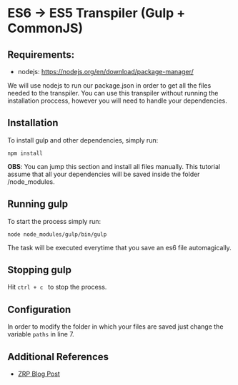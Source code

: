 # ES6 -> ES5 Transpiler (Gulp + CommonJS)

## Requirements:
  - nodejs: https://nodejs.org/en/download/package-manager/

We will use nodejs to run our package.json in order to get all the files needed to the transpiler.
You can use this transpiler without running the installation proccess, however you will need to handle your dependencies.

## Installation

To install gulp and other dependencies, simply run:

```npm install```

**OBS**: You can jump this section and install all files manually. This tutorial assume that all your dependencies will be saved inside the folder /node_modules.

## Running gulp

To start the process simply run:

``` node node_modules/gulp/bin/gulp ```

The task will be executed everytime that you save an es6 file automagically.

## Stopping gulp

Hit ```ctrl + c ``` to stop the process.

## Configuration

In order to modify the folder in which your files are saved just change the variable ```paths``` in line 7.

## Additional References

- [ZRP Blog Post](http://labs.zrp.com.br/2016/04/04/transpilando-ecma-6-para-ecma-5/)
